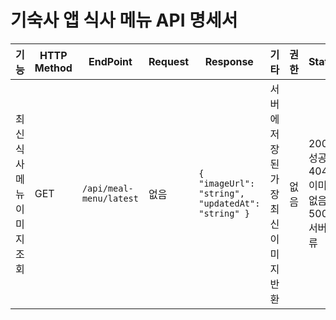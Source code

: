 # 기숙사 앱 식사 메뉴 API 명세서

| 기능 | HTTP Method | EndPoint | Request | Response | 기타 | 권한 | Status |
|------|-------------|----------|---------|----------|------|------|---------|
| 최신 식사 메뉴 이미지 조회 | GET | `/api/meal-menu/latest` | 없음 | `{ "imageUrl": "string", "updatedAt": "string" }` | 서버에 저장된 가장 최신 이미지 반환 | 없음 | 200: 성공<br>404: 이미지 없음<br>500: 서버 오류 |